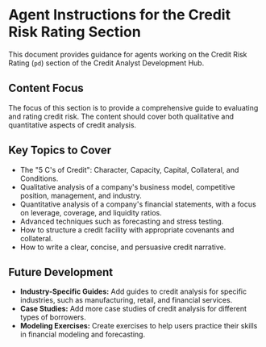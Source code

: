 # Agent Instructions for the Credit Risk Rating Section

This document provides guidance for agents working on the Credit Risk Rating (`pd`) section of the Credit Analyst Development Hub.

## Content Focus

The focus of this section is to provide a comprehensive guide to evaluating and rating credit risk. The content should cover both qualitative and quantitative aspects of credit analysis.

## Key Topics to Cover

*   The "5 C's of Credit": Character, Capacity, Capital, Collateral, and Conditions.
*   Qualitative analysis of a company's business model, competitive position, management, and industry.
*   Quantitative analysis of a company's financial statements, with a focus on leverage, coverage, and liquidity ratios.
*   Advanced techniques such as forecasting and stress testing.
*   How to structure a credit facility with appropriate covenants and collateral.
*   How to write a clear, concise, and persuasive credit narrative.

## Future Development

*   **Industry-Specific Guides:** Add guides to credit analysis for specific industries, such as manufacturing, retail, and financial services.
*   **Case Studies:** Add more case studies of credit analysis for different types of borrowers.
*   **Modeling Exercises:** Create exercises to help users practice their skills in financial modeling and forecasting.
